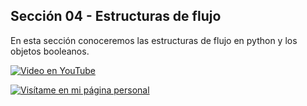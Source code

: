 ## Sección 04 - Estructuras de flujo

En esta sección conoceremos las estructuras de flujo en python y los objetos booleanos.

[![Video en YouTube](https://img.youtube.com/vi/g61wMulALkU/0.jpg)](https://www.youtube.com/watch?v=g61wMulALkU)

[![Visítame en mi página personal](https://img.shields.io/badge/-Visítame_en_mi_pagina_personal-black)](https://edwinsaul.com)
